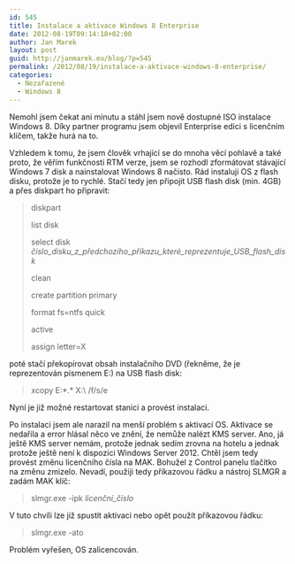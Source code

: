 ```yaml
---
id: 545
title: Instalace a aktivace Windows 8 Enterprise
date: 2012-08-19T09:14:18+02:00
author: Jan Marek
layout: post
guid: http://janmarek.eu/blog/?p=545
permalink: /2012/08/19/instalace-a-aktivace-windows-8-enterprise/
categories:
  - Nezařazené
  - Windows 8
---
```

Nemohl jsem čekat ani minutu a stáhl jsem nově dostupné ISO instalace Windows 8. Díky partner programu jsem objevil Enterprise edici s licenčním klíčem, takže hurá na to.

Vzhledem k tomu, že jsem člověk vrhající se do mnoha věcí pohlavě a také proto, že věřím funkčnosti RTM verze, jsem se rozhodl zformátovat stávající Windows 7 disk a nainstalovat Windows 8 načisto. Rád instaluji OS z flash disku, protože je to rychlé. Stačí tedy jen připojit USB flash disk (min. 4GB) a přes diskpart ho připravit:

> diskpart
> 
> list disk
> 
> select disk _číslo\_disku\_z\_předchozího\_příkazu\_které\_reprezentuje\_USB\_flash_disk_
> 
> clean
> 
> create partition primary
> 
> format fs=ntfs quick
> 
> active
> 
> assign letter=X

poté stačí překopírovat obsah instalačního DVD (řekněme, že je reprezentován písmenem E:) na USB flash disk:

> xcopy E:\*.* X:\ /f/s/e

Nyní je již možné restartovat stanici a provést instalaci.

Po instalaci jsem ale narazil na menší problém s aktivací OS. Aktivace se nedařila a error hlásal něco ve znění, že nemůže nalézt KMS server. Ano, já ještě KMS server nemám, protože jednak sedím zrovna na hotelu a jednak protože ještě není k dispozici Windows Server 2012. Chtěl jsem tedy provést změnu licenčního čísla na MAK. Bohužel z Control panelu tlačítko na změnu zmizelo. Nevadí, použiji tedy příkazovou řádku a nástroj SLMGR a zadám MAK klíč:

> slmgr.exe -ipk _licenční_číslo_

V tuto chvíli lze již spustit aktivaci nebo opět použít příkazovou řádku:

> slmgr.exe -ato

Problém vyřešen, OS zalicencován.

